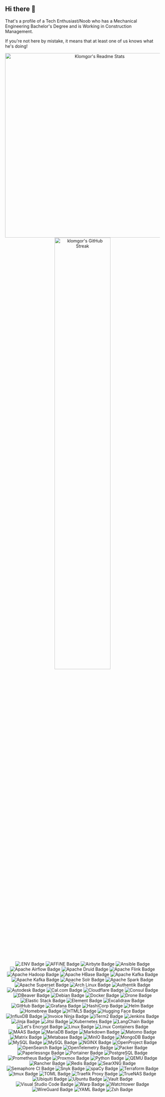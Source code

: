 <!-- markdownlint-disable MD041 -->
## Hi there 👋
<!-- markdownlint-enable MD041 -->

<!--
**Klomgor/Klomgor** is a ✨ _special_ ✨ repository because its `README.md` (this file) appears on your GitHub profile.

Here are some ideas to get you started:

- 🔭 I’m currently working on ...
- 🌱 I’m currently learning ...
- 👯 I’m looking to collaborate on ...
- 🤔 I’m looking for help with ...
- 💬 Ask me about ...
- 📫 How to reach me: ...
- 😄 Pronouns: ...
- ⚡ Fun fact: ...
-->

That's a profile of a Tech Enthusiast/Noob who has a Mechanical Engineering Bachelor's Degree and is Working in Construction Management.

If you're not here by mistake, it means that at least one of us knows what he's doing!

<!-- markdownlint-disable MD033 -->
<p align="center">
<img src="https://github-readme-stats.vercel.app/api?username=klomgor&show_icons=true&count_private=true&theme=solarized-light&hide_border=true" width="600" alt="Klomgor's Readme Stats">
<img src="https://github-readme-streak-stats.herokuapp.com?user=klomgor&theme=solarized-light&hide_border=true" width="60%" alt="klomgor's GitHub Streak">
</p>
<p align="center">
<img src="https://img.shields.io/badge/.ENV-ECD53F.svg?style=for-the-badge&logo=dotenv&logoColor=black" alt=".ENV Badge">
<img src="https://img.shields.io/badge/AFFiNE-1E96EB.svg?style=for-the-badge&logo=AFFiNE&logoColor=white" alt="AFFiNE Badge">
<img src="https://img.shields.io/badge/Airbyte-615EFF.svg?style=for-the-badge&logo=Airbyte&logoColor=white" alt="Airbyte Badge">
<img src="https://img.shields.io/badge/Ansible-EE0000.svg?style=for-the-badge&logo=Ansible&logoColor=white" alt="Ansible Badge">
<img src="https://img.shields.io/badge/Apache%20Airflow-017CEE.svg?style=for-the-badge&logo=Apache-Airflow&logoColor=white" alt="Apache Airflow Badge">
<img src="https://img.shields.io/badge/Apache%20Druid-29F1FB.svg?style=for-the-badge&logo=Apache-Druid&logoColor=black" alt="Apache Druid Badge">
<img src="https://img.shields.io/badge/Apache%20Flink-E6526F.svg?style=for-the-badge&logo=Apache-Flink&logoColor=white" alt="Apache Flink Badge">
<img src="https://img.shields.io/badge/Apache%20Hadoop-66CCFF.svg?style=for-the-badge&logo=Apache-Hadoop&logoColor=black" alt="Apache Hadoop Badge">
<img src="https://img.shields.io/badge/Apache%20HBase-BE160C.svg?style=for-the-badge&logo=Apache-HBase&logoColor=white" alt="Apache HBase Badge">
<img src="https://img.shields.io/badge/Apache%20Kafka-231F20.svg?style=for-the-badge&logo=Apache-Kafka&logoColor=white" alt="Apache Kafka Badge">
<img src="https://img.shields.io/badge/Apache%20Kafka-231F20.svg?style=for-the-badge&logo=Apache-Kafka&logoColor=white" alt="Apache Kafka Badge">
<img src="https://img.shields.io/badge/Apache%20Solr-D9411E.svg?style=for-the-badge&logo=Apache-Solr&logoColor=white" alt="Apache Solr Badge">
<img src="https://img.shields.io/badge/Apache%20Spark-E25A1C.svg?style=for-the-badge&logo=Apache-Spark&logoColor=white" alt="Apache Spark Badge">
<img src="https://img.shields.io/badge/Apache%20Superset-20A6C9.svg?style=for-the-badge&logo=Apache-Superset&logoColor=white" alt="Apache Superset Badge">
<img src="https://img.shields.io/badge/Arch%20Linux-1793D1.svg?style=for-the-badge&logo=Arch-Linux&logoColor=white" alt="Arch Linux Badge">
<img src="https://img.shields.io/badge/Authentik-FD4B2D.svg?style=for-the-badge&logo=Authentik&logoColor=white" alt="Authentik Badge">
<img src="https://img.shields.io/badge/Autodesk-000000.svg?style=for-the-badge&logo=Autodesk&logoColor=white" alt="Autodesk Badge">
<img src="https://img.shields.io/badge/Cal.com-292929.svg?style=for-the-badge&logo=caldotcom&logoColor=white" alt="Cal.com Badge">
<img src="https://img.shields.io/badge/Cloudflare-F38020.svg?style=for-the-badge&logo=Cloudflare&logoColor=white" alt="Cloudflare Badge">
<img src="https://img.shields.io/badge/Consul-F24C53.svg?style=for-the-badge&logo=Consul&logoColor=white" alt="Consul Badge">
<img src="https://img.shields.io/badge/DBeaver-382923.svg?style=for-the-badge&logo=DBeaver&logoColor=white" alt="DBeaver Badge">
<img src="https://img.shields.io/badge/Debian-A81D33.svg?style=for-the-badge&logo=Debian&logoColor=white" alt="Debian Badge">
<img src="https://img.shields.io/badge/Docker-2496ED.svg?style=for-the-badge&logo=Docker&logoColor=white" alt="Docker Badge">
<img src="https://img.shields.io/badge/Drone-212121.svg?style=for-the-badge&logo=Drone&logoColor=white" alt="Drone Badge">
<img src="https://img.shields.io/badge/Elastic%20Stack-005571.svg?style=for-the-badge&logo=Elastic-Stack&logoColor=white" alt="Elastic Stack Badge">
<img src="https://img.shields.io/badge/Element-0DBD8B.svg?style=for-the-badge&logo=Element&logoColor=white" alt="Element Badge">
<img src="https://img.shields.io/badge/Excalidraw-6965DB.svg?style=for-the-badge&logo=Excalidraw&logoColor=white" alt="Excalidraw Badge">
<img src="https://img.shields.io/badge/GitHub-181717.svg?style=for-the-badge&logo=GitHub&logoColor=white" alt="GitHub Badge">
<img src="https://img.shields.io/badge/Grafana-F46800.svg?style=for-the-badge&logo=Grafana&logoColor=white" alt="Grafana Badge">
<img src="https://img.shields.io/badge/HashiCorp-000000.svg?style=for-the-badge&logo=HashiCorp&logoColor=white" alt="HashiCorp Badge">
<img src="https://img.shields.io/badge/Helm-0F1689.svg?style=for-the-badge&logo=Helm&logoColor=white" alt="Helm Badge">
<img src="https://img.shields.io/badge/Homebrew-FBB040.svg?style=for-the-badge&logo=Homebrew&logoColor=black" alt="Homebrew Badge">
<img src="https://img.shields.io/badge/HTML5-E34F26.svg?style=for-the-badge&logo=HTML5&logoColor=white" alt="HTML5 Badge">
<img src="https://img.shields.io/badge/Hugging%20Face-FFD21E.svg?style=for-the-badge&logo=Hugging-Face&logoColor=black" alt="Hugging Face Badge">
<img src="https://img.shields.io/badge/InfluxDB-22ADF6.svg?style=for-the-badge&logo=InfluxDB&logoColor=white" alt="InfluxDB Badge">
<img src="https://img.shields.io/badge/Invoice%20Ninja-000000.svg?style=for-the-badge&logo=Invoice-Ninja&logoColor=white" alt="Invoice Ninja Badge">
<img src="https://img.shields.io/badge/iTerm2-000000.svg?style=for-the-badge&logo=iTerm2&logoColor=white" alt="iTerm2 Badge">
<img src="https://img.shields.io/badge/Jenkins-D24939.svg?style=for-the-badge&logo=Jenkins&logoColor=white" alt="Jenkins Badge">
<img src="https://img.shields.io/badge/Jinja-B41717.svg?style=for-the-badge&logo=Jinja&logoColor=white" alt="Jinja Badge">
<img src="https://img.shields.io/badge/Jitsi-97979A.svg?style=for-the-badge&logo=Jitsi&logoColor=white" alt="Jitsi Badge">
<img src="https://img.shields.io/badge/Kubernetes-326CE5.svg?style=for-the-badge&logo=Kubernetes&logoColor=white" alt="Kubernetes Badge">
<img src="https://img.shields.io/badge/LangChain-1C3C3C.svg?style=for-the-badge&logo=LangChain&logoColor=white" alt="LangChain Badge">
<img src="https://img.shields.io/badge/Let's%20Encrypt-003A70.svg?style=for-the-badge&logo=Let's-Encrypt&logoColor=white" alt="Let's Encrypt Badge">
<img src="https://img.shields.io/badge/Linux-FCC624.svg?style=for-the-badge&logo=Linux&logoColor=black" alt="Linux Badge">
<img src="https://img.shields.io/badge/Linux%20Containers-333333.svg?style=for-the-badge&logo=Linux-Containers&logoColor=white" alt="Linux Containers Badge">
<img src="https://img.shields.io/badge/MAAS-E95420.svg?style=for-the-badge&logo=MAAS&logoColor=white" alt="MAAS Badge">
<img src="https://img.shields.io/badge/MariaDB-003545.svg?style=for-the-badge&logo=MariaDB&logoColor=white" alt="MariaDB Badge">
<img src="https://img.shields.io/badge/Markdown-000000.svg?style=for-the-badge&logo=Markdown&logoColor=white" alt="Markdown Badge">
<img src="https://img.shields.io/badge/Matomo-3152A0.svg?style=for-the-badge&logo=Matomo&logoColor=white" alt="Matomo Badge">
<img src="https://img.shields.io/badge/Matrix-000000.svg?style=for-the-badge&logo=Matrix&logoColor=white" alt="Matrix Badge">
<img src="https://img.shields.io/badge/Metabase-509EE3.svg?style=for-the-badge&logo=Metabase&logoColor=white" alt="Metabase Badge">
<img src="https://img.shields.io/badge/MinIO-C72E49.svg?style=for-the-badge&logo=MinIO&logoColor=white" alt="MinIO Badge">
<img src="https://img.shields.io/badge/MongoDB-47A248.svg?style=for-the-badge&logo=MongoDB&logoColor=white" alt="MongoDB Badge">
<img src="https://img.shields.io/badge/MySQL-4479A1.svg?style=for-the-badge&logo=MySQL&logoColor=white" alt="MySQL Badge">
<img src="https://img.shields.io/badge/MySQL-4479A1.svg?style=for-the-badge&logo=MySQL&logoColor=white" alt="MySQL Badge">
<img src="https://img.shields.io/badge/NGINX-009639.svg?style=for-the-badge&logo=NGINX&logoColor=white" alt="NGINX Badge">
<img src="https://img.shields.io/badge/OpenProject-0770B8.svg?style=for-the-badge&logo=OpenProject&logoColor=white" alt="OpenProject Badge">
<img src="https://img.shields.io/badge/OpenSearch-005EB8.svg?style=for-the-badge&logo=OpenSearch&logoColor=white" alt="OpenSearch Badge">
<img src="https://img.shields.io/badge/OpenTelemetry-000000.svg?style=for-the-badge&logo=OpenTelemetry&logoColor=white" alt="OpenTelemetry Badge">
<img src="https://img.shields.io/badge/Packer-02A8EF.svg?style=for-the-badge&logo=Packer&logoColor=white" alt="Packer Badge">
<img src="https://img.shields.io/badge/Paperlessngx-17541F.svg?style=for-the-badge&logo=Paperless-ngx&logoColor=white" alt="Paperlessngx Badge">
<img src="https://img.shields.io/badge/Portainer-13BEF9.svg?style=for-the-badge&logo=Portainer&logoColor=white" alt="Portainer Badge">
<img src="https://img.shields.io/badge/PostgreSQL-4169E1.svg?style=for-the-badge&logo=PostgreSQL&logoColor=white" alt="PostgreSQL Badge">
<img src="https://img.shields.io/badge/Prometheus-E6522C.svg?style=for-the-badge&logo=Prometheus&logoColor=white" alt="Prometheus Badge">
<img src="https://img.shields.io/badge/Proxmox-E57000.svg?style=for-the-badge&logo=Proxmox&logoColor=white" alt="Proxmox Badge">
<img src="https://img.shields.io/badge/Python-3776AB.svg?style=for-the-badge&logo=Python&logoColor=white" alt="Python Badge">
<img src="https://img.shields.io/badge/QEMU-FF6600.svg?style=for-the-badge&logo=QEMU&logoColor=white" alt="QEMU Badge">
<img src="https://img.shields.io/badge/Rancher-0075A8.svg?style=for-the-badge&logo=Rancher&logoColor=white" alt="Rancher Badge">
<img src="https://img.shields.io/badge/Redis-FF4438.svg?style=for-the-badge&logo=Redis&logoColor=white" alt="Redis Badge">
<img src="https://img.shields.io/badge/SearXNG-3050FF.svg?style=for-the-badge&logo=SearXNG&logoColor=white" alt="SearXNG Badge">
<img src="https://img.shields.io/badge/Semaphore%20CI-19A974.svg?style=for-the-badge&logo=Semaphore-CI&logoColor=white" alt="Semaphore CI Badge">
<img src="https://img.shields.io/badge/Snyk-4C4A73.svg?style=for-the-badge&logo=Snyk&logoColor=white" alt="Snyk Badge">
<img src="https://img.shields.io/badge/spaCy-09A3D5.svg?style=for-the-badge&logo=spaCy&logoColor=white" alt="spaCy Badge">
<img src="https://img.shields.io/badge/Terraform-844FBA.svg?style=for-the-badge&logo=Terraform&logoColor=white" alt="Terraform Badge">
<img src="https://img.shields.io/badge/tmux-1BB91F.svg?style=for-the-badge&logo=tmux&logoColor=white" alt="tmux Badge">
<img src="https://img.shields.io/badge/TOML-9C4121.svg?style=for-the-badge&logo=TOML&logoColor=white" alt="TOML Badge">
<img src="https://img.shields.io/badge/Traefik%20Proxy-24A1C1.svg?style=for-the-badge&logo=Traefik-Proxy&logoColor=white" alt="Traefik Proxy Badge">
<img src="https://img.shields.io/badge/TrueNAS-0095D5.svg?style=for-the-badge&logo=TrueNAS&logoColor=white" alt="TrueNAS Badge">
<img src="https://img.shields.io/badge/Ubiquiti-0559C9.svg?style=for-the-badge&logo=Ubiquiti&logoColor=white" alt="Ubiquiti Badge">
<img src="https://img.shields.io/badge/Ubuntu-E95420.svg?style=for-the-badge&logo=Ubuntu&logoColor=white" alt="Ubuntu Badge">
<img src="https://img.shields.io/badge/Vault-FFEC6E.svg?style=for-the-badge&logo=Vault&logoColor=black" alt="Vault Badge">
<img src="https://img.shields.io/badge/Visual%20Studio%20Code-007ACC.svg?style=for-the-badge&logo=Visual-Studio-Code&logoColor=white" alt="Visual Studio Code Badge">
<img src="https://img.shields.io/badge/Warp-01A4FF.svg?style=for-the-badge&logo=Warp&logoColor=white" alt="Warp Badge">
<img src="https://img.shields.io/badge/Watchtower-416271.svg?style=for-the-badge&logo=Watchtower&logoColor=white" alt="Watchtower Badge">
<img src="https://img.shields.io/badge/WireGuard-88171A.svg?style=for-the-badge&logo=WireGuard&logoColor=white" alt="WireGuard Badge">
<img src="https://img.shields.io/badge/YAML-CB171E.svg?style=for-the-badge&logo=YAML&logoColor=white" alt="YAML Badge">
<img src="https://img.shields.io/badge/Zsh-F15A24.svg?style=for-the-badge&logo=Zsh&logoColor=white" alt="Zsh Badge">
</p>
<!-- markdownlint-enable MD033 -->

